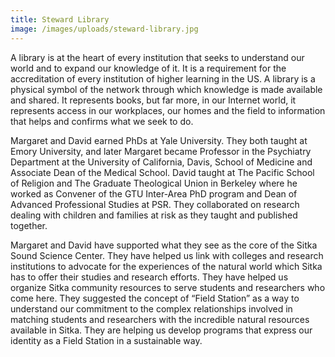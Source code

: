 ```yaml
---
title: Steward Library
image: /images/uploads/steward-library.jpg
---
```


A library is at the heart of every institution that seeks to understand our world and to expand our knowledge of it. It is a requirement for the accreditation of every institution of higher learning in the US. A library is a physical symbol of the network through which knowledge is made available and shared. It represents books, but far more, in our Internet world, it represents access in our workplaces, our homes and the field to information that helps and confirms what we seek to do.

Margaret and David earned PhDs at Yale University. They both taught at Emory University, and later Margaret became Professor in the Psychiatry Department at the University of California, Davis, School of Medicine and Associate Dean of the Medical School. David taught at The Pacific School of Religion and The Graduate Theological Union in Berkeley where he worked as Convener of the GTU Inter-Area PhD program and Dean of Advanced Professional Studies at PSR. They collaborated on research dealing with children and families at risk as they taught and published together.

Margaret and David have supported what they see as the core of the Sitka Sound Science Center. They have helped us link with colleges and research institutions to advocate for the experiences of the natural world which Sitka has to offer their studies and research efforts. They have helped us organize Sitka community resources to serve students and researchers who come here. They suggested the concept of “Field Station” as a way to understand our commitment to the complex relationships involved in matching students and researchers with the incredible natural resources available in Sitka. They are helping us develop programs that express our identity as a Field Station in a sustainable way. 
